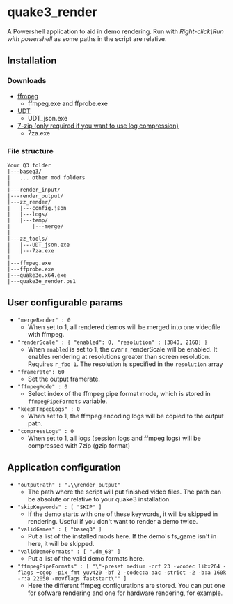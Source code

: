 # quake3_render

A Powershell application to aid in demo rendering. Run with *Right-click\Run with powershell* as some paths in the script are relative.

## Installation

### Downloads

- [ffmpeg](http://ffmpeg.org/download.html)
    - ffmpeg.exe and ffprobe.exe
- [UDT](https://github.com/mightycow/uberdemotools)
    - UDT_json.exe
- [7-zip (only required if you want to use log compression)](https://7-zip.org/download.html)
    - 7za.exe

### File structure

```
Your Q3 folder
|---baseq3/
|   ... other mod folders
|
|---render_input/
|---render_output/
|---zz_render/
|   |---config.json
|   |---logs/
|   |---temp/
|       |---merge/
|
|---zz_tools/
|   |---UDT_json.exe
|   |---7za.exe
|
|---ffmpeg.exe
|---ffprobe.exe
|---quake3e.x64.exe
|---quake3e_render.ps1

```
    
## User configurable params


- `"mergeRender" : 0`
    - When set to 1, all rendered demos will be merged into one videofile with ffmpeg.
- `"renderScale" : { "enabled": 0, "resolution" : [3840, 2160] }`
    - When `enabled` is set to 1, the cvar r_renderScale will be enabled. It enables rendering at resolutions greater than screen resolution. Requires `r_fbo 1`. The resolution is specified in the `resolution` array
- `"framerate": 60`
    - Set the output framerate.
- `"ffmpegMode" : 0`
    - Select index of the ffmpeg pipe format mode, which is stored in `ffmpegPipeFormats` variable. 
- `"keepFFmpegLogs" : 0`
    - When set to 1, the ffmpeg encoding logs will be copied to the output path.
- `"compressLogs" : 0`
    - When set to 1, all logs (session logs and ffmpeg logs) will be compressed with 7zip (gzip format)

## Application configuration

- `"outputPath" : ".\\render_output"`
    - The path where the script will put finished video files. The path can be absolute or relative to your quake3 installation.
- `"skipKeywords" : [ "SKIP" ]`
    - If the demo starts with one of these keywords, it will be skipped in rendering. Useful if you don't want to render a demo twice.
- `"validGames" : [ "baseq3" ]`
    - Put a list of the installed mods here. If the demo's fs_game isn't in here, it will be skipped.
- `"validDemoFormats" : [ ".dm_68" ]`
    - Put a list of the valid demo formats here.
- `"ffmpegPipeFormats" : [ "\"-preset medium -crf 23 -vcodec libx264 -flags +cgop -pix_fmt yuv420 -bf 2 -codec:a aac -strict -2 -b:a 160k -r:a 22050 -movflags faststart\"" ]`
    - Here the different ffmpeg configurations are stored. You can put one for sofware rendering and one for hardware rendering, for example. 
